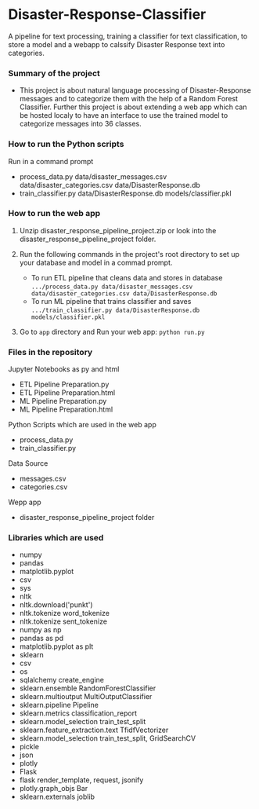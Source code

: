 # Disaster-Response-Classifier
A pipeline for text processing, training a classifier for text classification, to store a model and a webapp to calssify Disaster Response text into categories.

### Summary of the project
- This project is about natural language processing of Disaster-Response messages and to categorize them with the help of a Random Forest Classifier. 
Further this project is about extending a web app which can be hosted localy to have an interface to use the trained model to categorize messages into 36 classes.

### How to run the Python scripts
 Run in a command prompt 
- process_data.py data/disaster_messages.csv data/disaster_categories.csv data/DisasterResponse.db
- train_classifier.py data/DisasterResponse.db models/classifier.pkl

### How to run the web app 
1. Unzip disaster_response_pipeline_project.zip or look into the disaster_response_pipeline_project folder.
2. Run the following commands in the project's root directory to set up your database and model in a commad prompt.

    - To run ETL pipeline that cleans data and stores in database
        `.../process_data.py data/disaster_messages.csv data/disaster_categories.csv data/DisasterResponse.db`
    - To run ML pipeline that trains classifier and saves
        `.../train_classifier.py data/DisasterResponse.db models/classifier.pkl`

3. Go to `app` directory and Run your web app: `python run.py`


### Files in the repository

Jupyter Notebooks as py and html
- ETL Pipeline Preparation.py
- ETL Pipeline Preparation.html
- ML Pipeline Preparation.py
- ML Pipeline Preparation.html

Python Scripts which are used in the web app
- process_data.py
- train_classifier.py

Data Source
- messages.csv
- categories.csv

Wepp app 
- disaster_response_pipeline_project folder



### Libraries which are used
- numpy 
- pandas
- matplotlib.pyplot 
- csv
- sys
- nltk
- nltk.download('punkt')
- nltk.tokenize word_tokenize
- nltk.tokenize sent_tokenize
- numpy as np
- pandas as pd
- matplotlib.pyplot as plt
- sklearn
- csv
- os
- sqlalchemy  create_engine
- sklearn.ensemble RandomForestClassifier
- sklearn.multioutput MultiOutputClassifier
- sklearn.pipeline Pipeline
- sklearn.metrics classification_report
- sklearn.model_selection train_test_split
- sklearn.feature_extraction.text TfidfVectorizer
- sklearn.model_selection train_test_split, GridSearchCV
- pickle
- json
- plotly
- Flask
- flask render_template, request, jsonify
- plotly.graph_objs Bar
- sklearn.externals joblib

